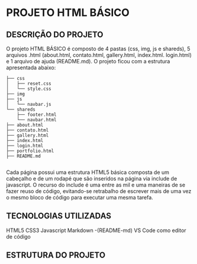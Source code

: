 # PROJETO HTML BÁSICO
## DESCRIÇÃO DO PROJETO
O projeto HTML BÁSICO é composto de 4 pastas (css, img, js e shareds), 5 arquivos .html (about.html, contato.html, gallery.html, index.html. login.html) e 1 arquivo de ajuda (README.md). O projeto ficou com a estrutura apresentada abaixo:

```
├── css
│   ├── reset.css
│   └── style.css
├── img
├── js
│   └── navbar.js
└── shareds
    ├── footer.html
    └── navbar.html
├── about.html
├── contato.html
├── gallery.html
├── index.html
├── login.html
├── portfolio.html
├── README.md
    
```

Cada página possui uma estrutura HTML5 básica composta de um cabeçalho e de um rodapé que são inseridos na página via include de javascript. O recurso do include é uma entre as mil e uma maneiras de se fazer reuso de código, evitando-se retrabalho de escrever mais de uma vez o mesmo bloco de código para executar uma mesma tarefa.
## TECNOLOGIAS UTILIZADAS
HTML5
CSS3
Javascript
Markdown -(README-md)
VS Code como editor de código

## ESTRUTURA DO PROJETO